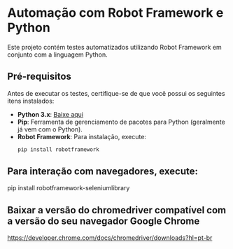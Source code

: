 # Automação com Robot Framework e Python

Este projeto contém testes automatizados utilizando Robot Framework em conjunto com a linguagem Python. 

## Pré-requisitos

Antes de executar os testes, certifique-se de que você possui os seguintes itens instalados:

- **Python 3.x**: [Baixe aqui](https://www.python.org/downloads/)
- **Pip**: Ferramenta de gerenciamento de pacotes para Python (geralmente já vem com o Python).
- **Robot Framework**: Para instalação, execute:
  ```bash
  pip install robotframework

 ## Para interação com navegadores, execute:
 pip install robotframework-seleniumlibrary

 ## Baixar a versão do chromedriver compatível com a versão do seu navegador Google Chrome
 https://developer.chrome.com/docs/chromedriver/downloads?hl=pt-br

 
